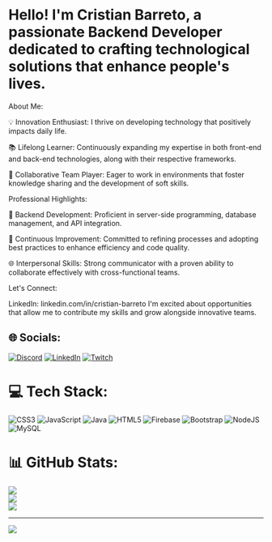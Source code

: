 # Hello! I'm Cristian Barreto, a passionate Backend Developer dedicated to crafting technological solutions that enhance people's lives.

About Me:

💡 Innovation Enthusiast: I thrive on developing technology that positively impacts daily life.

📚 Lifelong Learner: Continuously expanding my expertise in both front-end and back-end technologies, along with their respective frameworks.

🤝 Collaborative Team Player: Eager to work in environments that foster knowledge sharing and the development of soft skills.

Professional Highlights:

🔧 Backend Development: Proficient in server-side programming, database management, and API integration.

🚀 Continuous Improvement: Committed to refining processes and adopting best practices to enhance efficiency and code quality.

🌐 Interpersonal Skills: Strong communicator with a proven ability to collaborate effectively with cross-functional teams.

Let's Connect:

LinkedIn: linkedin.com/in/cristian-barreto
I'm excited about opportunities that allow me to contribute my skills and grow alongside innovative teams.


## 🌐 Socials:
[![Discord](https://img.shields.io/badge/Discord-%237289DA.svg?logo=discord&logoColor=white)](https://discord.gg/Thecknt#7486) [![LinkedIn](https://img.shields.io/badge/LinkedIn-%230077B5.svg?logo=linkedin&logoColor=white)](https://linkedin.com/in/cristianrbarreto) [![Twitch](https://img.shields.io/badge/Twitch-%239146FF.svg?logo=Twitch&logoColor=white)](https://twitch.tv/thecknt) 

# 💻 Tech Stack:
![CSS3](https://img.shields.io/badge/css3-%231572B6.svg?style=plastic&logo=css3&logoColor=white) ![JavaScript](https://img.shields.io/badge/javascript-%23323330.svg?style=plastic&logo=javascript&logoColor=%23F7DF1E) ![Java](https://img.shields.io/badge/java-%23ED8B00.svg?style=plastic&logo=java&logoColor=white) ![HTML5](https://img.shields.io/badge/html5-%23E34F26.svg?style=plastic&logo=html5&logoColor=white) ![Firebase](https://img.shields.io/badge/firebase-%23039BE5.svg?style=plastic&logo=firebase) ![Bootstrap](https://img.shields.io/badge/bootstrap-%23563D7C.svg?style=plastic&logo=bootstrap&logoColor=white) ![NodeJS](https://img.shields.io/badge/node.js-6DA55F?style=plastic&logo=node.js&logoColor=white) ![MySQL](https://img.shields.io/badge/mysql-%2300f.svg?style=plastic&logo=mysql&logoColor=white)
# 📊 GitHub Stats:
![](https://github-readme-stats.vercel.app/api?username=Thecknt&theme=vue-dark&hide_border=false&include_all_commits=true&count_private=false)<br/>
![](https://github-readme-streak-stats.herokuapp.com/?user=Thecknt&theme=vue-dark&hide_border=false)<br/>
![](https://github-readme-stats.vercel.app/api/top-langs/?username=Thecknt&theme=vue-dark&hide_border=false&include_all_commits=true&count_private=false&layout=compact)

---
[![](https://visitcount.itsvg.in/api?id=Thecknt&icon=2&color=1)](https://visitcount.itsvg.in)

<!-- Proudly created with GPRM ( https://gprm.itsvg.in ) -->
